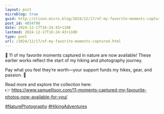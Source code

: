 ```yaml
---
layout: post
microblog: true
guid: http://slison.micro.blog/2024/12/17/of-my-favorite-moments-captured.html
post_id: 4834798
date: 2024-12-17T16:24:43+1100
lastmod: 2024-12-17T16:24:43+1100
type: post
url: /2024/12/17/of-my-favorite-moments-captured.html
---
```

<p>🌿 11 of my favorite moments captured in nature are now available! These earlier works reflect the start of my hiking and photography journey.</p><p>Pay what you feel they’re worth—your support funds my hikes, gear, and passion. 📸</p><p>Read more and explore the collection here:<br />👉 <a href="https://www.samuellison.com/11-moments-captured-my-favourite-photos-now-available-for-you/" target="_blank" rel="nofollow noopener noreferrer" translate="no"><span class="invisible">https://www.</span><span class="ellipsis">samuellison.com/11-moments-cap</span><span class="invisible">tured-my-favourite-photos-now-available-for-you/</span></a></p><p><a href="https://social.familylison.com/tags/NaturePhotography" class="mention hashtag" rel="tag">#<span>NaturePhotography</span></a>  <a href="https://social.familylison.com/tags/HikingAdventures" class="mention hashtag" rel="tag">#<span>HikingAdventures</span></a></p>
